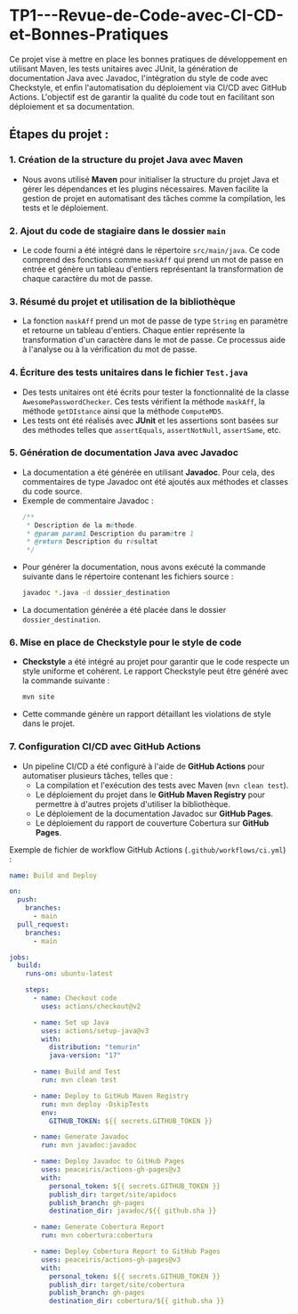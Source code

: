 # TP1---Revue-de-Code-avec-CI-CD-et-Bonnes-Pratiques

Ce projet vise à mettre en place les bonnes pratiques de développement en utilisant Maven, les tests unitaires avec JUnit, la génération de documentation Java avec Javadoc, l'intégration du style de code avec Checkstyle, et enfin l'automatisation du déploiement via CI/CD avec GitHub Actions. L'objectif est de garantir la qualité du code tout en facilitant son déploiement et sa documentation.

## Étapes du projet :

### 1. **Création de la structure du projet Java avec Maven**

- Nous avons utilisé **Maven** pour initialiser la structure du projet Java et gérer les dépendances et les plugins nécessaires. Maven facilite la gestion de projet en automatisant des tâches comme la compilation, les tests et le déploiement.

### 2. **Ajout du code de stagiaire dans le dossier `main`**

- Le code fourni a été intégré dans le répertoire `src/main/java`. Ce code comprend des fonctions comme `maskAff` qui prend un mot de passe en entrée et génère un tableau d'entiers représentant la transformation de chaque caractère du mot de passe.

### 3. **Résumé du projet et utilisation de la bibliothèque**

- La fonction `maskAff` prend un mot de passe de type `String` en paramètre et retourne un tableau d'entiers. Chaque entier représente la transformation d'un caractère dans le mot de passe. Ce processus aide à l'analyse ou à la vérification du mot de passe.

### 4. **Écriture des tests unitaires dans le fichier `Test.java`**

- Des tests unitaires ont été écrits pour tester la fonctionnalité de la classe `AwesomePasswordChecker`. Ces tests vérifient la méthode `maskAff`, la méthode `getDIstance` ainsi que la méthode `ComputeMD5`.
- Les tests ont été réalisés avec **JUnit** et les assertions sont basées sur des méthodes telles que `assertEquals`, `assertNotNull`, `assertSame`, etc.

### 5. **Génération de documentation Java avec Javadoc**

- La documentation a été générée en utilisant **Javadoc**. Pour cela, des commentaires de type Javadoc ont été ajoutés aux méthodes et classes du code source.
- Exemple de commentaire Javadoc :
  ```java
  /**
   * Description de la méthode.
   * @param param1 Description du paramètre 1
   * @return Description du résultat
   */
  ```
- Pour générer la documentation, nous avons exécuté la commande suivante dans le répertoire contenant les fichiers source :
  ```bash
  javadoc *.java -d dossier_destination
  ```
- La documentation générée a été placée dans le dossier `dossier_destination`.

### 6. **Mise en place de Checkstyle pour le style de code**

- **Checkstyle** a été intégré au projet pour garantir que le code respecte un style uniforme et cohérent. Le rapport Checkstyle peut être généré avec la commande suivante :
  ```bash
  mvn site
  ```
- Cette commande génère un rapport détaillant les violations de style dans le projet.

### 7. **Configuration CI/CD avec GitHub Actions**

- Un pipeline CI/CD a été configuré à l'aide de **GitHub Actions** pour automatiser plusieurs tâches, telles que :
  - La compilation et l'exécution des tests avec Maven (`mvn clean test`).
  - Le déploiement du projet dans le **GitHub Maven Registry** pour permettre à d'autres projets d'utiliser la bibliothèque.
  - Le déploiement de la documentation Javadoc sur **GitHub Pages**.
  - Le déploiement du rapport de couverture Cobertura sur **GitHub Pages**.

Exemple de fichier de workflow GitHub Actions (`.github/workflows/ci.yml`) :

```yaml
name: Build and Deploy

on:
  push:
    branches:
      - main
  pull_request:
    branches:
      - main

jobs:
  build:
    runs-on: ubuntu-latest

    steps:
      - name: Checkout code
        uses: actions/checkout@v2

      - name: Set up Java
        uses: actions/setup-java@v3
        with:
          distribution: "temurin"
          java-version: "17"

      - name: Build and Test
        run: mvn clean test

      - name: Deploy to GitHub Maven Registry
        run: mvn deploy -DskipTests
        env:
          GITHUB_TOKEN: ${{ secrets.GITHUB_TOKEN }}

      - name: Generate Javadoc
        run: mvn javadoc:javadoc

      - name: Deploy Javadoc to GitHub Pages
        uses: peaceiris/actions-gh-pages@v3
        with:
          personal_token: ${{ secrets.GITHUB_TOKEN }}
          publish_dir: target/site/apidocs
          publish_branch: gh-pages
          destination_dir: javadoc/${{ github.sha }}

      - name: Generate Cobertura Report
        run: mvn cobertura:cobertura

      - name: Deploy Cobertura Report to GitHub Pages
        uses: peaceiris/actions-gh-pages@v3
        with:
          personal_token: ${{ secrets.GITHUB_TOKEN }}
          publish_dir: target/site/cobertura
          publish_branch: gh-pages
          destination_dir: cobertura/${{ github.sha }}
```
